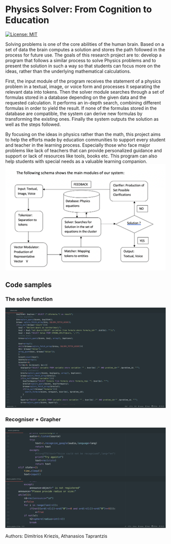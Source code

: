 # Physics Solver: From Cognition to Education
[![License: MIT](https://img.shields.io/badge/License-MIT-yellow.svg)](https://github.com/thanasis457/Physics-utility/blob/master/LICENSE)

Solving problems is one of the core abilities of the human brain. Based on a set of data the brain computes a solution and stores the path followed in the process for future use. The goals of this research project are to: develop a program that follows a similar process to solve Physics problems and to present the solution in such a way so that students can focus more on the ideas, rather than the underlying mathematical calculations.

First, the input module of the program receives the statement of a physics problem in a textual, image, or voice form and processes it separating the relevant data into tokens. Then the solver module searches through a set of formulas stored in a database depending on the given data and the requested calculation. It performs an in-depth search, combining different formulas in order to yield the result. If none of the formulas stored in the database are compatible, the system can derive new formulas by transforming the existing ones. Finally the system outputs the solution as well as the steps followed.

By focusing on the ideas in physics rather than the math, this project aims to help the efforts made by education communities to support every student and teacher in the learning process. Especially those who face major problems like lack of teachers that can provide personalized guidance and support or lack of resources like tools, books etc. This program can also help students with special needs as a valuable learning companion.
![picture](schema.png)


## Code samples

### The solve function
![picture](https://github.com/thanasis457/Physics-utility/blob/master/Screenshot%20search.png)

### Recogniser + Grapher
![picture](https://github.com/thanasis457/Physics-utility/blob/master/Screenshot%20grapher.png)

Authors: Dimitrios Kriezis, Athanasios Taprantzis
